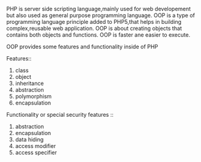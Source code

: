 <!--1.What is Object Oriented Programming?-->

PHP is server side scripting language,mainly used for web developement but also used as general purpose programming language.
OOP is a type of programming language principle added to PHP5,that helps in building complex,reusable web application.
OOP is about creating objects that contains both objects and functions.
OOP is faster ane easier to execute.

OOP provides some features and functionality inside of PHP

Features::

1. class
2. object
3. inheritance
4. abstraction
5. polymorphism
6. encapsulation

Functionality or special security features ::

1. abstraction
2. encapsulation
3. data hiding
4. access modifier
5. access specifier

